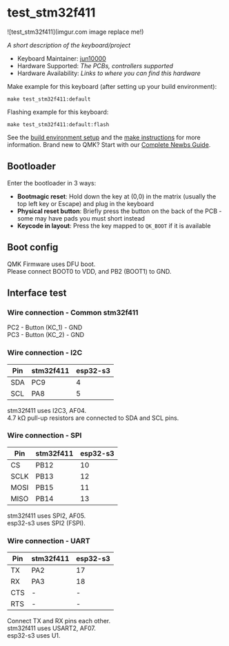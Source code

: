 # test_stm32f411

![test_stm32f411](imgur.com image replace me!)

*A short description of the keyboard/project*

* Keyboard Maintainer: [jun10000](https://github.com/jun10000)
* Hardware Supported: *The PCBs, controllers supported*
* Hardware Availability: *Links to where you can find this hardware*

Make example for this keyboard (after setting up your build environment):

    make test_stm32f411:default

Flashing example for this keyboard:

    make test_stm32f411:default:flash

See the [build environment setup](https://docs.qmk.fm/#/getting_started_build_tools) and the [make instructions](https://docs.qmk.fm/#/getting_started_make_guide) for more information. Brand new to QMK? Start with our [Complete Newbs Guide](https://docs.qmk.fm/#/newbs).

## Bootloader

Enter the bootloader in 3 ways:

* **Bootmagic reset**: Hold down the key at (0,0) in the matrix (usually the top left key or Escape) and plug in the keyboard
* **Physical reset button**: Briefly press the button on the back of the PCB - some may have pads you must short instead
* **Keycode in layout**: Press the key mapped to `QK_BOOT` if it is available

## Boot config

QMK Firmware uses DFU boot.  
Please connect BOOT0 to VDD, and PB2 (BOOT1) to GND.

## Interface test

### Wire connection - Common stm32f411

PC2 - Button (KC_1) - GND  
PC3 - Button (KC_2) - GND

### Wire connection - I2C

|  Pin|  stm32f411|  esp32-s3|
|-----|-----------|----------|
|  SDA|        PC9|         4|
|  SCL|        PA8|         5|

stm32f411 uses I2C3, AF04.  
4.7 kΩ pull-up resistors are connected to SDA and SCL pins.  

### Wire connection - SPI

|   Pin|  stm32f411|  esp32-s3|
|------|-----------|----------|
|    CS|       PB12|        10|
|  SCLK|       PB13|        12|
|  MOSI|       PB15|        11|
|  MISO|       PB14|        13|

stm32f411 uses SPI2, AF05.  
esp32-s3 uses SPI2 (FSPI).  

### Wire connection - UART

|  Pin|  stm32f411|  esp32-s3|
|-----|-----------|----------|
|   TX|        PA2|        17|
|   RX|        PA3|        18|
|  CTS|          -|         -|
|  RTS|          -|         -|

Connect TX and RX pins each other.  
stm32f411 uses USART2, AF07.  
esp32-s3 uses U1.  
